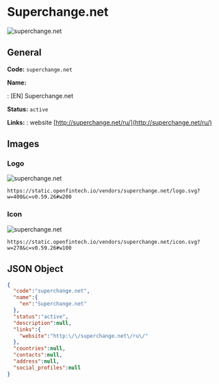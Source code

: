 
# Superchange.net 
![superchange.net](https://static.openfintech.io/vendors/superchange.net/logo.svg?w=400&c=v0.59.26#w200)  

## General 
 
**Code:** `superchange.net` 
 
**Name:** 
 
:	[EN] Superchange.net 
 
**Status:** `active` 
 
**Links:** 
: website [http://superchange.net/ru/](http://superchange.net/ru/) 
 

## Images 

### Logo 
 
![superchange.net](https://static.openfintech.io/vendors/superchange.net/logo.svg?w=400&c=v0.59.26#w200)  

```
https://static.openfintech.io/vendors/superchange.net/logo.svg?w=400&c=v0.59.26#w200
```  

### Icon 
 
![superchange.net](https://static.openfintech.io/vendors/superchange.net/icon.svg?w=278&c=v0.59.26#w100)  

```
https://static.openfintech.io/vendors/superchange.net/icon.svg?w=278&c=v0.59.26#w100
```  

## JSON Object 

```json
{
  "code":"superchange.net",
  "name":{
    "en":"Superchange.net"
  },
  "status":"active",
  "description":null,
  "links":{
    "website":"http:\/\/superchange.net\/ru\/"
  },
  "countries":null,
  "contacts":null,
  "address":null,
  "social_profiles":null
}
```  
